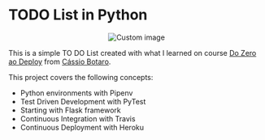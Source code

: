 # TODO List in Python

<p align="center">
  <img src="https://raw.github.com/marcosvbras/todo-list-python/master/images/to-do-list.jpg" alt="Custom image"/>
</p>

This is a simple TO DO List created with what I learned on course [Do Zero ao Deploy](https://github.com/cassiobotaro/do_zero_ao_deploy) from [Cássio Botaro](https://github.com/cassiobotaro/).

This project covers the following concepts:
- Python environments with Pipenv
- Test Driven Development with PyTest
- Starting with Flask framework
- Continuous Integration with Travis
- Continuous Deployment with Heroku
